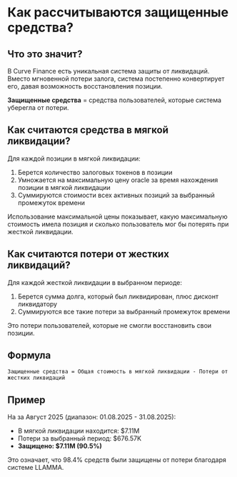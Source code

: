 # Как рассчитываются защищенные средства?

## Что это значит?

В Curve Finance есть уникальная система защиты от ликвидаций. Вместо мгновенной потери залога, система постепенно конвертирует его, давая возможность восстановления позиции.

**Защищенные средства** = средства пользователей, которые система уберегла от потери.

## Как считаются средства в мягкой ликвидации?

Для каждой позиции в мягкой ликвидации:
1. Берется количество залоговых токенов в позиции
2. Умножается на максимальную цену oracle за время нахождения позиции в мягкой ликвидации
3. Суммируются стоимости всех активных позиций за выбранный промежуток времени

Использование максимальной цены показывает, какую максимальную стоимость имела позиция и сколько пользователь мог бы потерять при жесткой ликвидации.

## Как считаются потери от жестких ликвидаций?

Для каждой жесткой ликвидации в выбранном периоде:
1. Берется сумма долга, который был ликвидирован, плюс дисконт ликвидатору
2. Суммируются все такие потери за выбранный промежуток времени

Это потери пользователей, которые не смогли восстановить свои позиции.

## Формула

```
Защищенные средства = Общая стоимость в мягкой ликвидации - Потери от жестких ликвидаций
```

## Пример

На за Август 2025 (диапазон: 01.08.2025 - 31.08.2025):
- В мягкой ликвидации находится: $7.11M
- Потери за выбранный период: $676.57K  
- **Защищено: $7.11M (90.5%)**

Это означает, что 98.4% средств были защищены от потери благодаря системе LLAMMA.